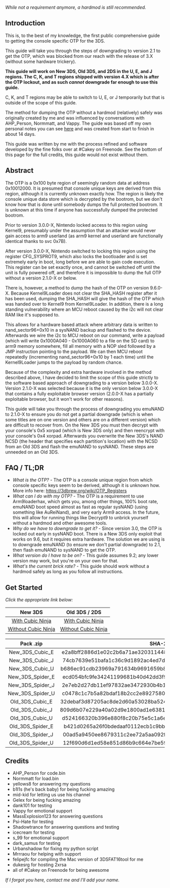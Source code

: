 *While not a requirement anymore, a hardmod is still recommended.*

## Introduction

This is, to the best of my knowledge, the first public comprehensive guide to getting the console specific OTP for the 3DS.

This guide will take you through the steps of downgrading to version 2.1 to get the OTP, which was blocked from our reach with the release of 3.X (without some hardware trickery).

**This guide will work on New 3DS, Old 3DS, and 2DS in the U, E, and J regions. The C, K, and T regions shipped with version 4.X which is after the OTP lockout, and as such *cannot* downgrade far enough to use this guide.**

C, K, and T regions may be able to switch to U, E, or J temporarily but that is outside of the scope of this guide.

The method for dumping the OTP without a hardmod (relatively) safely was originally created by me and was influenced by conversations with AHP_Person, Normmatt, and Vappy. The guide was based off my own personal notes you can see [here](https://www.irccloud.com/pastebin/SfsLwHWS/OTP+Notes) and was created from start to finish in about 14 days.

This guide was written by me with the process refined and software developed by the fine folks over at #Cakey on Freenode. See the bottom of this page for the full credits, this guide would not exist without them.

## Abstract

The OTP is a 0x100 byte region of seemingly random data at address 0x10012000. It is presumed that console unique keys are derived from this region, although it is currently unknown exactly how. The region is likely the console unique data store which is decrypted by the bootrom, but we don't know how that is done until somebody dumps the full protected bootrom. It is unknown at this time if anyone has successfully dumped the protected bootrom.

Prior to version 3.0.0-X, Nintendo locked access to this region using Kernel9, presumably under the assumption that an attacker would never gain access to arm9 userland (as arm9 kernel and userland are functionally identical thanks to svc 0x7B).

After version 3.0.0-X, Nintendo switched to locking this region using the register CFG_SYSPROT9, which also locks the bootloader and is set extremely early in boot, long before we are able to gain code execution. This register can be set exactly once, and cannot be switched off until the unit is fully powered off, and therefore it is impossible to dump the full OTP without a version 2.1.0-X or below.

There is, however, a method to dump the hash of the OTP on version 9.6.0-X. Because Kernel9Loader does not clear the SHA_HASH register after it has been used, dumping the SHA_HASH will give the hash of the OTP which was handed over to Kernel9 from Kernel9Loader. In addition, there is a long standing vulnerability where an MCU reboot caused by the i2c will not clear RAM like it's supposed to.

This allows for a hardware based attack where arbitrary data is written to nand_sector96+0x10 in a sysNAND backup and flashed to the device. Afterwards we wire the i2c to MCU reboot on our command, write a payload (which will write 0x1000A040 - 0x1000A060 to a file on the SD card) to arm9 memory somewhere, fill all memory with a NOP sled followed by a JMP instruction pointing to the payload. We can then MCU reboot repeatedly (incrementing nand_sector96+0x10 by 1 each time) until the Kernel9Loader jumps to the payload by random chance.

Because of the complexity and extra hardware involved in the method described above, I have decided to limit the scope of this guide strictly to the software based approach of downgrading to a version below 3.0.0-X. Version 2.1.0-X was selected because it is the only version below 3.0.0-X that contains a fully exploitable browser version (2.0.0-X has a partially exploitable browser, but it won't work for other reasons).

This guide will take you through the process of downgrading you emuNAND to 2.1.0-X to ensure you do not get a partial downgrade (which is when some titles are on one version and others are on a different version) which are difficult to recover from. On the New 3DS you must then decrypt with your console's 0x5 xorpad (which is New 3DS only) and then reencrypt with your console's 0x4 xorpad. Afterwards you overwrite the New 3DS's NAND NCSD (the header that specifies each partition's location) with the NCSD from an Old 3DS and flash the emuNAND to sysNAND. These steps are unneeded on an Old 3DS.

## FAQ / TL;DR

+ *What is the OTP?* -
  The OTP is a console unique region from which console specific keys seem to be derived, although it is unknown how. More info here: https://3dbrew.org/wiki/OTP_Registers
+ *What can I do with my OTP?* -
  The OTP is a requirement to use Arm9loaderhax, which gets you, among other things, 100% boot rate, emuNAND boot speed almost as fast as regular sysNAND (using something like AuReiNand), and very early Arm9 access. In the future, this will allow for running things like Decrypt9 to unbrick yourself without a hardmod and other awesome tools.
+ *Why do we have to downgrade to get it?* -
  Since version 3.0, the OTP is locked out early in sysNAND boot. There is a New 3DS only exploit that works on 9.6, but it requires extra hardware. The solution we are using is to downgrade emuNAND (to ensure we don't partial downgrade) to 2.1, then flash emuNAND to sysNAND to get the OTP.
+ *What version do I have to be on?* -
  This guide assumes 9.2; any lower version may work, but you're on your own for that.
+ *What's the current brick rate?* -
  This guide should work without a hardmod safely as long as you follow all instructions.

## Get Started

*Click the appropriate link below:*

New 3DS | Old 3DS / 2DS
:---: | :---:
[With Cubic Ninja](https://github.com/Plailect/OTP/blob/master/New_3DS_Cubic.md) | [With Cubic Ninja](https://github.com/Plailect/OTP/blob/master/Old_3DS_Cubic.md)
[Without Cubic Ninja](https://github.com/Plailect/OTP/blob/master/New_3DS_Spider.md) | [Without Cubic Ninja](https://github.com/Plailect/OTP/blob/master/Old_3DS_Spider.md)

Pack .zip | SHA-256
:---: | :---:
New_3DS_Cubic_E | e2a8bff2886d1e02c2b6a71ae32031144891708cbbbfd300a06e18b428e144d2
New_3DS_Cubic_J | 74cb7639e51bafa1c36c9d1892ac4ed7da455c535e6afb4cc551d654298bf28e
New_3DS_Cubic_U | b686ec91cdb23969a791634b9691659b8b87d89b0e0f99fbd54eb861e06659ce
New_3DS_Spider_E | ecd054bfc9fe34241199681b40d42dd3f9dd8b06e74755ec680c6098a3f3aab8
New_3DS_Spider_J | 2e7eb2d27db11ef97832ae3472930b4b1a95e6805a83eae9bbfe94ae35ee1a89
New_3DS_Spider_U | c0478c1c7b5a82bdaf18b2cc2e892758082f29a62c7d7ea57f02b538976b6ac2
Old_3DS_Cubic_E | 32debaf3d87205ac8de2d60a53028ba524d3b1544ca966299bd2090003140a9c
Old_3DS_Cubic_J | 809d6b07e229a40a02d9e1800ad1e6381073959d4cac567c31cdbe52174c96a4
Old_3DS_Cubic_U | d524166320b396e880f8c20b75e5c1a6e2ac5d51a6e7d1bf98c7d6388c5f8ebe
Old_3DS_Spider_E | b421d0265a26f0bdedaaf0112ecb1c9bbe0a5a2d4cd2a29dd7f09e0e5de51fa1
Old_3DS_Spider_J | 00ad5a9450ee8679311c2ee72a5aa092feaf490f606a4c16c64b5560d81af709
Old_3DS_Spider_U | 12f690d6d1ed58e851d86b9c664e7be59994d997f57ffb85aabcf1746cb65e14

## Credits

+ AHP_Person for code.bin
+ Normmatt for load.bin
+ yellows8 for answering my questions
+ b1l1s (he's back baby) for being fucking amazing
+ mid-kid for letting us use his channel
+ Gelex for being fucking amazing
+ dank101 for testing
+ Vappy for emotional support
+ MassExplosion123 for answering questions
+ Psi-Hate for testing
+ Shadowtrance for answering questions and testing
+ icecream for testing
+ s_99 for emotional support
+ dark_samus for testing
+ Urbanshadow for fixing my python script
+ Mrrraou for helping with support
+ felipejfc for compiling the Mac version of 3DSFAT16tool for me
+ dukesrg for hosting 2xrsa
+ all of #Cakey on Freenode for being awesome

*If I forgot you here, contact me and I'll add your name.*
